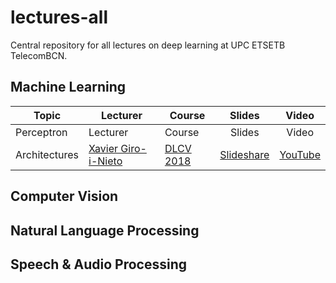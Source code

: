 # lectures-all
Central repository for all lectures on deep learning at UPC ETSETB TelecomBCN.


## Machine Learning

| Topic          | Lecturer                     | Course                 | Slides                                | Video             |
| -------------- |  --------------------------- | ---------------------- | :-----------------------------------: | :---------------: |
| Perceptron     | Lecturer                     | Course                 | Slides            | Video             |
| Architectures  | [Xavier Giro-i-Nieto][XG-web]| [DLCV 2018][dlcv2018] | [Slideshare][dlcv2018-d1l2-slides]  | [YouTube][dlcv2018-d1l2-video]            | Video             |


[dlcv2018-d1l2-slides]: https://www.slideshare.net/xavigiro/d1l2-the-neural-network-zoo-upc-2018-deep-learning-for-computer-vision

[dlcv2018-d1l2-video]: https://youtu.be/P47KJJ4wbyo

[XG-web]: https://imatge.upc.edu/web/people/xavier-giro


[dlcv2018]: https://telecombcn-dl.github.io/2018-dlcv/

## Computer Vision


## Natural Language Processing



## Speech & Audio Processing
